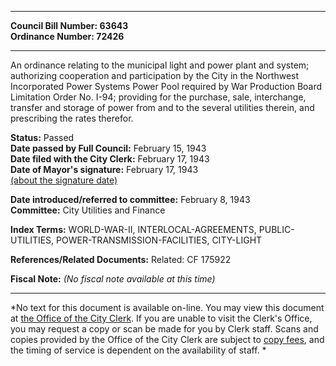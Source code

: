 * * * * *  
  
**Council Bill Number: [](#h0)[](#h2)63643**   
**Ordinance Number: 72426**  
  
* * * * *  
  
An ordinance relating to the municipal light and power plant and system; authorizing cooperation and participation by the City in the Northwest Incorporated Power Systems Power Pool required by War Production Board Limitation Order No. I-94; providing for the purchase, sale, interchange, transfer and storage of power from and to the several utilities therein, and prescribing the rates therefor.  
  
**Status:** Passed   
**Date passed by Full Council:** February 15, 1943   
**Date filed with the City Clerk:** February 17, 1943   
**Date of Mayor's signature:** February 17, 1943   
[(about the signature date)](/~public/approvaldate.htm)   
  
  
**Date introduced/referred to committee:** February 8, 1943   
**Committee:** City Utilities and Finance   
  
**Index Terms:** WORLD-WAR-II, INTERLOCAL-AGREEMENTS, PUBLIC-UTILITIES, POWER-TRANSMISSION-FACILITIES, CITY-LIGHT  
  
**References/Related Documents:** Related: CF 175922  
  
**Fiscal Note:** *(No fiscal note available at this time)*  
  
* * * * *  
  
*No text for this document is available on-line. You may view this document at [the Office of the City Clerk](http://www.seattle.gov/leg/clerk/contactUs.htm). If you are unable to visit the Clerk's Office, you may request a copy or scan be made for you by Clerk staff. Scans and copies provided by the Office of the City Clerk are subject to [copy fees](http://clerk.seattle.gov/~public/clerkfees.htm), and the timing of service is dependent on the availability of staff. *  
  
  
